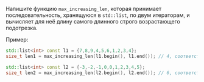 Напишите функцию `max_increasing_len`, которая принимает последовательность, хранящуюся в `std::list`, по двум итераторам, и вычисляет для неё длину самого длинного строго возрастающего подотрезка.

Пример:

```cpp
std::list<int> const l1 = {7,8,9,4,5,6,1,2,3,4};
size_t len1 = max_increasing_len(l1.begin(), l1.end()); // 4, соответствует подотрезку 1,2,3,4

std::list<int> const l2 = {-3,-2,-1,0,0,1,2,3,4,5};
size_t len2 = max_increasing_len(l2.begin(), l2.end()); // 6, соответствует подотрезку 0,1,2,3,4,5
```